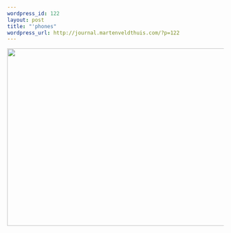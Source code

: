 ```yaml
--- 
wordpress_id: 122
layout: post
title: "'phones"
wordpress_url: http://journal.martenveldthuis.com/?p=122
---
```

<img class="alignnone size-large wp-image-102" title="2009-07-29-phones" src="http://journal.martenveldthuis.com/wp-content/uploads/2010/05/2009-07-29-phones-620x413.jpg" alt="" width="620" height="413" />
